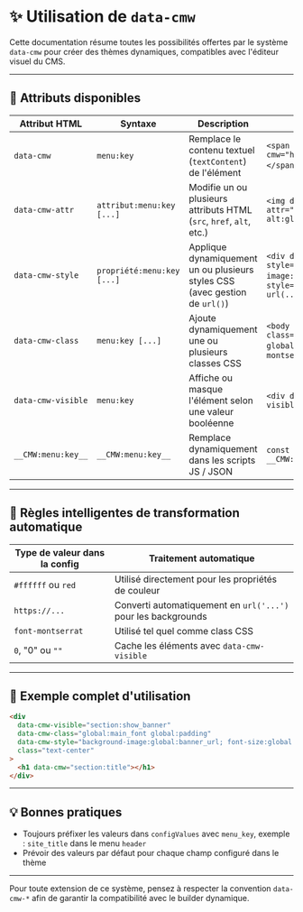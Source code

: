 # ✨ Utilisation de `data-cmw`

Cette documentation résume toutes les possibilités offertes par le système `data-cmw` pour créer des thèmes dynamiques, compatibles avec l'éditeur visuel du CMS.

---

## 📄 Attributs disponibles

| Attribut HTML             | Syntaxe                                       | Description                                                                         | Exemple                                                                                         |
|---------------------------|-----------------------------------------------|-------------------------------------------------------------------------------------|-------------------------------------------------------------------------------------------------|
| `data-cmw`                | `menu:key`                                    | Remplace le contenu textuel (`textContent`) de l'élément                            | `<span data-cmw="header:site_title"></span>` → `Mon Site`                                     |
| `data-cmw-attr`           | `attribut:menu:key [...]`                     | Modifie un ou plusieurs attributs HTML (`src`, `href`, `alt`, etc.)                 | `<img data-cmw-attr="src:global:logo alt:global:logo_alt">`                                    |
| `data-cmw-style`          | `propriété:menu:key [...]`                    | Applique dynamiquement un ou plusieurs styles CSS (avec gestion de `url()`)         | `<div data-cmw-style="background-image:global:banner">` → `style="background-image: url(...)"` |
| `data-cmw-class`          | `menu:key [...]`                              | Ajoute dynamiquement une ou plusieurs classes CSS                                   | `<body data-cmw-class="global:main_font global:padding">` → `font-montserrat px-2`            |
| `data-cmw-visible`        | `menu:key`                                    | Affiche ou masque l'élément selon une valeur booléenne                              | `<div data-cmw-visible="header:show_title">`                                                   |
| `__CMW:menu:key__`        | `__CMW:menu:key__`                            | Remplace dynamiquement dans les scripts JS / JSON                                   | `const max = __CMW:game:max_players__`                                                         |

---

## 🧠 Règles intelligentes de transformation automatique

| Type de valeur dans la config | Traitement automatique                                     |
|-------------------------------|------------------------------------------------------------|
| `#ffffff` ou `red`            | Utilisé directement pour les propriétés de couleur         |
| `https://...`                 | Converti automatiquement en `url('...')` pour les backgrounds |
| `font-montserrat`             | Utilisé tel quel comme class CSS                          |
| `0`, "0" ou `""`            | Cache les éléments avec `data-cmw-visible`                |

---

## 📆 Exemple complet d'utilisation

```html
<div
  data-cmw-visible="section:show_banner"
  data-cmw-class="global:main_font global:padding"
  data-cmw-style="background-image:global:banner_url; font-size:global:font_size"
  class="text-center"
>
  <h1 data-cmw="section:title"></h1>
</div>
```

---

## 💡 Bonnes pratiques

- Toujours préfixer les valeurs dans `configValues` avec `menu_key`, exemple : `site_title` dans le menu `header` 
- Prévoir des valeurs par défaut pour chaque champ configuré dans le thème

---

Pour toute extension de ce système, pensez à respecter la convention `data-cmw-*` afin de garantir la compatibilité avec le builder dynamique.

